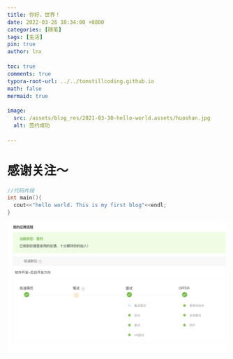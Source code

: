 ```yaml
---
title: 你好，世界！
date: 2022-03-26 10:34:00 +0800
categories: [随笔]
tags: [生活]
pin: true
author: lnx

toc: true
comments: true
typora-root-url: ../../tomstillcoding.github.io
math: false
mermaid: true

image:
  src: /assets/blog_res/2021-03-30-hello-world.assets/huoshan.jpg
  alt: 签约成功

---
```


# 感谢关注～ 



```c++
//代码片段
int main(){
  cout<<"hello world. This is my first blog"<<endl;
}
```

![image-20220327184021601](/assets/2021-03-30-hello-world.assets/image-20220327184021601.png)